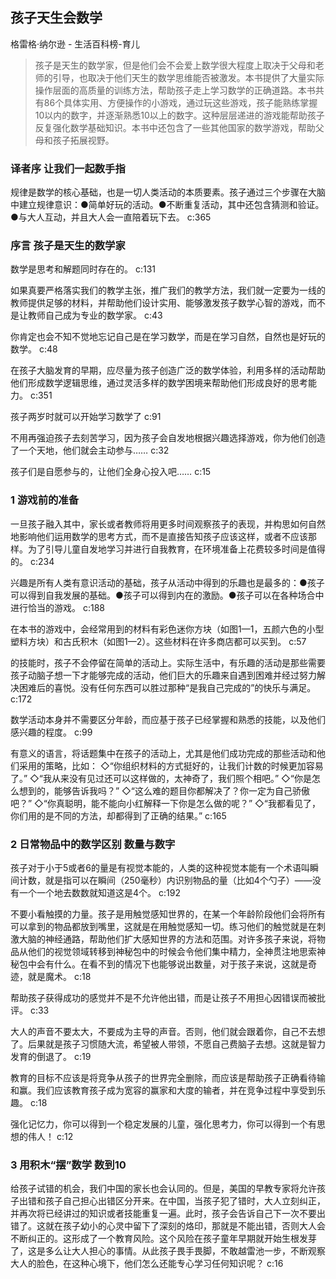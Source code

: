 ## 孩子天生会数学

格雷格·纳尔逊  -  生活百科榜-育儿

> 孩子是天生的数学家，但是他们会不会爱上数学很大程度上取决于父母和老师的引导，也取决于他们天生的数学思维能否被激发。本书提供了大量实际操作层面的高质量的训练方法，帮助孩子走上学习数学的正确道路。本书共有86个具体实用、方便操作的小游戏，通过玩这些游戏，孩子能熟练掌握10以内的数字，并逐渐熟悉10以上的数字。这种层层递进的游戏能帮助孩子反复强化数学基础知识。本书中还包含了一些其他国家的数学游戏，帮助父母和孩子拓展视野。

### 译者序 让我们一起数手指

规律是数学的核心基础，也是一切人类活动的本质要素。孩子通过三个步骤在大脑中建立规律意识：●简单好玩的活动。●不断重复活动，其中还包含猜测和验证。●与大人互动，并且大人会一直陪着玩下去。 c:365

### 序言 孩子是天生的数学家

数学是思考和解题同时存在的。 c:131

如果真要严格落实我们的教学主张，推广我们的教学方法，我们就一定要为一线的教师提供足够的材料，并帮助他们设计实用、能够激发孩子数学心智的游戏，而不是让教师自己成为专业的数学家。 c:43

你肯定也会不知不觉地忘记自己是在学习数学，而是在学习自然，自然也是好玩的数学。 c:48

在孩子大脑发育的早期，应尽量为孩子创造广泛的数学体验，利用多样的活动帮助他们形成数学逻辑思维，通过灵活多样的数学困境来帮助他们形成良好的思考能力。 c:351

孩子两岁时就可以开始学习数学了 c:91

不用再强迫孩子去刻苦学习，因为孩子会自发地根据兴趣选择游戏，你为他们创造了一个天地，他们就会主动参与…… c:32

孩子们是自愿参与的，让他们全身心投入吧…… c:15

### 1 游戏前的准备

一旦孩子融入其中，家长或者教师将用更多时间观察孩子的表现，并构思如何自然地影响他们运用数学的思考方式，而不是直接告知孩子应该这样，或者不应该那样。为了引导儿童自发地学习并进行自我教育，在环境准备上花费较多时间是值得的。 c:234

兴趣是所有人类有意识活动的基础，孩子从活动中得到的乐趣也是最多的：●孩子可以得到自我发展的基础。●孩子可以得到内在的激励。●孩子可以在各种场合中进行恰当的游戏。 c:188

在本书的游戏中，会经常用到的材料有彩色迷你方块（如图1—1，五颜六色的小型塑料方块）和古氏积木（如图1—2）。这些材料在许多商店都可以买到。 c:57

的技能时，孩子不会停留在简单的活动上。实际生活中，有乐趣的活动是那些需要孩子动脑子想一下才能够完成的活动，他们巨大的乐趣来自遇到困难并经过努力解决困难后的喜悦。没有任何东西可以胜过那种“是我自己完成的”的快乐与满足。 c:172

数学活动本身并不需要区分年龄，而应基于孩子已经掌握和熟悉的技能，以及他们感兴趣的程度。 c:99

有意义的语言，将话题集中在孩子的活动上，尤其是他们成功完成的那些活动和他们采用的策略，比如：
◇“你组织材料的方式挺好的，让我们计数的时候更加容易了。”
◇“我从来没有见过还可以这样做的，太神奇了，我们照个相吧。”
◇“你是怎么想到的，能够告诉我吗？”
◇“这么难的题目你都解决了？你一定为自己骄傲吧？”
◇“你真聪明，能不能向小红解释一下你是怎么做的呢？”
◇“我都看见了，你们用的是不同的方法，却都得到了正确的结果。” c:165

### 2 日常物品中的数学区别 数量与数字

孩子对于小于5或者6的量是有视觉本能的，人类的这种视觉本能有一个术语叫瞬间计数，就是指可以在瞬间（250毫秒）内识别物品的量（比如4个勺子）——没有一个一个地去数数就知道这是4个。 c:192

不要小看触摸的力量。孩子是用触觉感知世界的，在某一个年龄阶段他们会将所有可以拿到的物品都放到嘴里，这就是在用触觉感知一切。练习他们的触觉就是在刺激大脑的神经通路，帮助他们扩大感知世界的方法和范围。对许多孩子来说，将物品从他们的视觉领域转移到神秘包中的时候会令他们集中精力，全神贯注地思索神秘包中会有什么。在看不到的情况下也能够说出数量，对于孩子来说，这就是奇迹，就是魔术。 c:18

帮助孩子获得成功的感觉并不是不允许他出错，而是让孩子不用担心因错误而被批评。 c:33

大人的声音不要太大，不要成为主导的声音。否则，他们就会跟着你，自己不去想了。后果就是孩子习惯随大流，希望被人带领，不愿自己费脑子去想。这就是智力发育的倒退了。 c:19

教育的目标不应该是将竞争从孩子的世界完全删除，而应该是帮助孩子正确看待输和赢。我们应该教育孩子成为宽容的赢家和大度的输者，并在竞争过程中享受到乐趣。 c:18

强化记忆力，你可以得到一个稳定发展的儿童，强化思考力，你可以得到一个有思想的伟人！ c:12

### 3 用积木“摆”数学 数到10

给孩子试错的机会，我们中国的家长也会认同的。但是，美国的早教专家将允许孩子出错和孩子自己担心出错区分开来。在中国，当孩子犯了错时，大人立刻纠正，并再次将已经讲过的知识或者技能重复一遍。此时，孩子会告诉自己下一次不要出错了。这就在孩子幼小的心灵中留下了深刻的烙印，那就是不能出错，否则大人会不断纠正的。这形成了一个教育风险。这个风险在孩子童年早期就开始生根发芽了，这是多么让大人担心的事情。从此孩子畏手畏脚，不敢越雷池一步，不断观察大人的脸色，在这种心境下，他们怎么还能专心学习任何知识呢？ c:16
